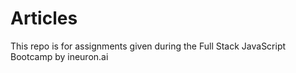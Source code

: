 # Articles
This repo is for assignments given during the Full Stack JavaScript Bootcamp by ineuron.ai
